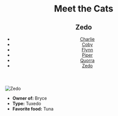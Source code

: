 <!DOCTYPE html>
<html lang="en">
  <head>
    <meta charset="UTF-8" />
    <title>Meet the Cats | Zedo</title>
  </head>
  <body>
    <header>
      <h1>Meet the Cats</h1>
      <h2>Zedo</h2>
      <nav>
        <ul>
          <li><a href="black-n-whit/charlie.html">Charlie</a></li>
          <li><a href="tabby/Flynn.html">Coby</a></li>
          <li><a href="egyptian-mau/piper.html">Flynn</a></li>
          <li><a href="tabby/quorra.html">Piper</a></li>
          <li><a href="tabby/quorra.html">Quorra</a></li>
          <li><a href="tux/zedo.html">Zedo</a></li>
        </ul>
      </nav>
    </header>
    <main>
      <img src="zedo.jpg" alt="Zedo" />
      <ul>
        <li><strong>Owner of:</strong> Bryce</li>
        <li><strong>Type:</strong> Tuxedo</li>
        <li><strong>Favorite food:</strong> Tuna</li>
      </ul>
    </main>
  </body>
</html>
